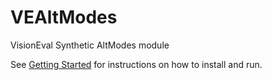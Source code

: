 # VEAltModes
VisionEval Synthetic AltModes module

See [Getting Started](https://github.com/gregorbj/VisionEval/blob/master/README.md) for instructions on how to install and run.
